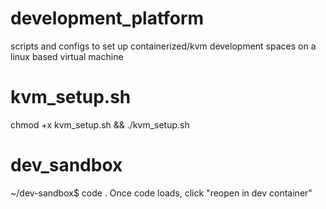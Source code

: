 # development_platform
scripts and configs to set up containerized/kvm development spaces on a linux based virtual machine

# kvm_setup.sh
chmod +x kvm_setup.sh && ./kvm_setup.sh

# dev_sandbox
~/dev-sandbox$ code .
Once code loads, click "reopen in dev container"
